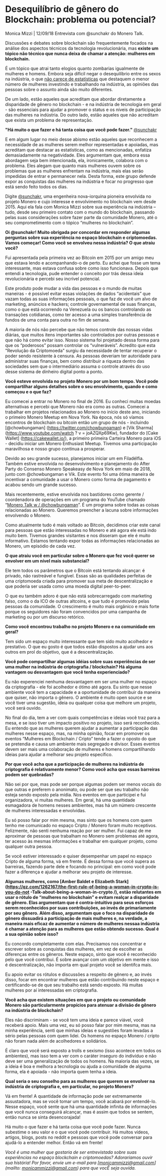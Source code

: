 # Desequilíbrio de gênero do Blockchain: problema ou potencial?

Monica Mizzi | 12/09/18 Entrevista com @sunchakr do Monero Talk.

Discussões e debates sobre blockchain são frequentemente focados na análise dos aspectos técnicos da tecnologia revolucionária, mas **existe um tópico não técnico que nunca deixa de chamar a atenção: mulheres em blockchain.**

É um tópico que atrai tanto elogios quanto zombarias igualmente de mulheres e homens. Embora seja difícil negar o desequilíbrio entre os sexos na indústria, o que [não carece de estatísticas](https://cointelegraph.com/news/women-in-blockchain-and-crypto-how-to-tackle-gender-inequality) que destaquem o menor número de mulheres investindo e trabalhando na indústria, as opiniões das pessoas sobre o assunto ainda são muito diferentes.

De um lado, estão aqueles que acreditam que abordar diretamente a disparidade de gênero no blockchain - e na indústria de tecnologia em geral - são essenciais para ajudar a promover o status e os níveis de participação das mulheres na indústria. Do outro lado, estão aqueles que não acreditam que exista um problema de representação.

**"Há muito o que fazer e há tanta coisa que você pode fazer."**
[@sunchakr](https://twitter.com/sunchakr)

E em algum lugar no meio desse abismo estão aqueles que reconhecem a necessidade de as mulheres serem melhor representadas e apoiadas, mas acreditam que destacar as estatísticas, como as mencionadas, enfatiza demasiadamente na negatividade. Eles argumentam que, embora essa abordagem seja bem intencionada, ela, ironicamente, colabora com o problema. Eles alegam que quanto mais mulheres ouvem sobre os problemas que as mulheres enfrentam na indústria, mais elas serão impedidas de entrar e permanecer nela. Desta forma, este grupo defende expor as conquistas das mulheres na indústria e focar no progresso que está sendo feito todos os dias.

Digite [@sunchakr](https://twitter.com/sunchakr), uma engenheira nova-iorquina pioneira envolvida no projeto Monero e cujo interesse e envolvimento no blockchain vem desde 2015. Aqui ela fala com Monica Mizzi sobre sua experiência na indústria – tudo, desde seu primeiro contato com o mundo do blockchain, passando pelas suas considerações sobre fazer parte da comunidade Monero, até o seu comprometimento com o tópico “mulheres no blockchain”.

**Oi @sunchakr! Muito obrigada por concordar em responder algumas perguntas sobre sua experiência no espaço blockchain e criptomoedas. Vamos começar! Como você se envolveu nessa indústria? O que atraiu você?**

Fui apresentada pela primeira vez ao Bitcoin em 2015 por um amigo meu que estava lendo e acompanhando-o de perto. Eu achei que fosse um tema interessante, mas estava confusa sobre como isso funcionava. Depois que entendi a tecnologia, pude entender o conceito por trás dessa ideia revolucionária e percebi seu incrível potencial.

Este produto pode mudar a vida das pessoas e o mundo de muitas maneiras - é possível evitar essas violações de dados “acidentais” que vazam todas as suas informações pessoais, o que faz de você um alvo de marketing, anúncios e hackers; controle governamental de suas finanças, como o que está ocorrendo na Venezuela ou os bancos controlando as transações cotidianas, como ter acesso a uma simples transferência de fundos de uma conta para outra no fim de semana.

A maioria de nós não percebe que não temos controle das nossas vidas diárias, que muitos itens importantes são controlados por outras pessoas e que não há como evitar isso. Nosso sistema foi projetado dessa forma para que os “poderosos” possam controlar os “vulneráveis”. Acredito que esta "Revolução da Criptomoeda" surgiu da necessidade de tentar recuperar o poder sendo resistente à censura. As pessoas deveriam ter autoridade para administrar suas finanças, bem como distribuir a riqueza dentro das sociedades sem que o intermediário assuma o controle através do uso desse sistema de dinheiro digital ponto a ponto.

**Você esteve envolvida no projeto Monero por um bom tempo. Você pode compartilhar alguns detalhes sobre o seu envolvimento,  quando e como começou e o que faz?**

Eu comecei a entrar no Monero no final de 2016. Eu conheci muitas moedas alternativas e percebi que Monero não era como as outras. Comecei a trabalhar em projetos relacionados ao Monero no início deste ano, iniciando o primeiro Monero Meetup em Nova York. Na época, nós só víamos encontros de blockchain ou bitcoin então um grupo de nós - incluindo [@chowbungaman] (https://twitter.com/chowbungaman) e [Vik Sharma](https://www.youtube.com/watch ? v = joAZQXp69Kw), fundador do [Cake Wallet] (https://cakewallet.io/), a primeiro primeira Carteira Monero para iOS - decidiu iniciar um Monero Enthusiast Meetup. Tivemos uma participação maravilhosa e nosso grupo continua a prosperar.

Devido ao seu grande sucesso, planejamos iniciar um em Filadélfia. Também estive envolvida no desenvolvimento e planejamento do After Party do Consenso Monero Speakeasy de Nova York em maio de 2018, junto com @chowbungaman e Vik. Este evento foi uma ótima maneira de incentivar a comunidade a usar o Monero como forma de pagamento e acabou sendo um grande sucesso.

Mais recentemente, estive envolvida nos bastidores como gerente / coordenadora de operações em um programa do YouTube chamado “[Monero Talk w / @chowbungaman](https://www.youtube.com/channel/UC3Hx81QYLoEQkm3vyl4N4eQ)”. É um programa sobre todas as coisas relacionadas ao Monero. Queremos preencher a lacuna sobre informações envolvendo o Monero.

Como atualmente tudo é mais voltado ao Bitcoin, decidimos criar este canal para pessoas que estão interessadas no Monero e até agora ele está indo muito bem. Tivemos grandes visitantes e nos disseram que ele é muito informativo. Estamos tentando expor  todas as informações relacionadas ao Monero, um episódio de cada vez.

**O que atraiu você em particular sobre o Monero que fez você querer se envolver em um nível mais substancial?**

Ele tem todos os parâmetros que o Bitcoin está tentando alcançar: é privado, não rastreável e fungível. Essas são as qualidades perfeitas de uma criptomoeda criada para promover sua meta de descentralização e que poderia ser usada como uma moeda digital peer-to-peer.

O que eu também adoro é que não está sobrecarregado com marketing falso, como o da ICO de outras altcoins, e que tudo é promovido pelas pessoas da comunidade. O crescimento é muito mais orgânico e mais forte porque os seguidores não foram convencidos por uma campanha de marketing ou por um discurso retórico.

**Como você encontrou trabalho no projeto Monero e na comunidade em geral?**

Tem sido um espaço muito interessante que tem sido muito acolhedor e prestativo. O que eu gosto é que todos estão dispostos a ajudar uns aos outros em prol do objetivo, que é a descentralização.

**Você pode compartilhar algumas idéias sobre suas experiências de ser uma mulher na indústria de criptografia / blockchain? Há alguma vantagem ou desvantagem que você tenha experienciado?**

Eu não experenciei nenhuma desvantagem em ser uma mulher no espaço da criptografia - ele foi acolhedor e ótimo até agora. Eu sinto que nesse ambiente você tem a capacidade e a oportunidade de contribuir da maneira que quiser, não importa o gênero. O ambiente é muito open source e se você tiver uma sugestão, ideia ou qualquer coisa que melhore um projeto, você será ouvido.

No final do dia, tem a ver com quais competências e ideias você traz para a mesa, e se isso tiver um impacto positivo no projeto, isso será reconhecido. Eu entendo que as mulheres querem ajudar a aumentar a participação das mulheres nesse espaço, mas, na minha opinião, focar em promover os eventos “Mulheres em Blockchain / Cripto” tende a fazer o oposto do que se pretendia e causa um ambiente mais segregado e divisor. Esses eventos devem ser mais uma colaboração de mulheres e homens compartilhando ideias para ajudar a melhorar seu projeto específico.

**Por que você acha que a participação de mulheres na indústria de criptografia é relativamente menor? Como você acha que essas barreiras podem ser quebradas?**

Não sei por que, mas pode ser porque algumas podem ser menos vocais do que outras e preferem o anonimato, ou pode ser que seu trabalho não esteja sendo exposto pela mídia. Nos eventos em que participei e fui organizadora, vi muitas mulheres. Em geral, há uma quantidade esmagadora de homens nesses ambientes, mas há um número crescente de mulheres interessadas e envolvidas.

Eu só posso falar por mim mesma, mas sinto que os homens com quem tenho me comunicado no espaço Cripto / Monero foram muito receptivos. Felizmente, não senti nenhuma reação por ser mulher. Fui capaz de me aproximar de pessoas que trabalham no Monero sem problemas até agora, ter acesso às mesmas informações e trabalhar em qualquer projeto, como qualquer outra pessoa.

Se você estiver interessado e quiser desempenhar um papel no espaço Cripto de alguma forma, vá em frente. É dessa forma que você supera as barreiras, fazendo parte dele e focando no principal: em como você pode fazer a diferença e ajudar a melhorar seu projeto de interesse.

**Algumas mulheres, como [Amber Baldet e Elizabeth Stark](https://qz.com/1262167/the-first-rule-of-being-a-woman-in-crypto-is-you-do-not -Talk-about-being-a-woman-in-crypto /), estão relutantes em usar o rótulo de “mulheres no blockchain” e evitam realçar a disparidade de gênero. Elas argumentam que é contra-intuitivo para seus esforços serem reconhecidos por suas contribuições, ao invés de primariamente por seu gênero. Além disso, argumentam que o foco na disparidade de gênero dissuadirá a participação de mais mulheres e, na verdade, a maneira mais eficaz de aumentar o número de mulheres nessaa indústria é chamar a atenção para as mulheres que estão obtendo sucesso. Qual é a sua opinião sobre isso?**

Eu concordo completamente com elas. Precisamos nos concentrar e escrever sobre as conquistas das mulheres, em vez de escolher as diferenças entre os gêneros. Neste espaço, sinto que você é reconhecido pelo que você contribui. É sobre avançar com um objetivo em mente e isso é descentralização, não importa em qual projeto você se identifca mais.

Eu apoio evitar os rótulos e discussões a respeito de gênero e, ao invés disso, focar em encontrar mulheres que estão contribuindo neste espaço e certificando-se de que seu trabalho está sendo exposto. Há muitas mulheres por aí interessadas em criptografia.

**Você acha que existem situações em que o projeto ou comunidade Monero são particularmente propícios para atenuar a divisão de gênero na indústria de blockchain?**

Eles não discriminam - se você tem uma ideia e parece viável, você receberá apoio. Mais uma vez, eu só posso falar por mim mesma, mas na minha experiência, senti que minhas ideias e sugestões foram levadas a sério pelas pessoas com quem lidei. Os homens no espaço Monero / cripto não foram nada além de acolhedores e solidários.

É claro que você será exposto a trolls e sexismo (isso acontece em todos os ambientes), mas isso tem a ver com o caráter inseguro do indivíduo e não deve ser uma generalização de todos os homens. Na maioria das vezes, se a ideia é boa e melhora a tecnologia ou ajuda a comunidade de alguma forma, ela é apoiada - não importa quem tenha a ideia.

**Qual seria o seu conselho para as mulheres que querem se envolver na indústria de criptografia e, em particular, no projeto Monero?**

Vá em frente! A quantidade de informação pode ser extremamente assustadora, mas se você tomar um tempo, você acabará por entendê-lo. Nesse espaço, você sente que há uma quantidade infinita de informações que você nunca conseguirá alcançar, mas é assim que todos se sentem, então nunca se sinta desencorajada!

Há muito o que fazer e há tanta coisa que você pode fazer. Nunca subestime o seu valor e o que você pode contribuir. Há muitos vídeos, artigos, blogs, posts no reddit e pessoas que você pode conversar para ajudá-lo a entender melhor. Então vá em frente!

_Você é uma mulher que gostaria de ser entrevistada sobre suas experiências no espaço blockchain e criptomoedas? Adoraríamos ouvir sua história! Por favor, envie um e-mail para [monicammizzi@gmail.com](mailto: monicammizzi@gmail.com) para que vocÊ seja ouvida._
